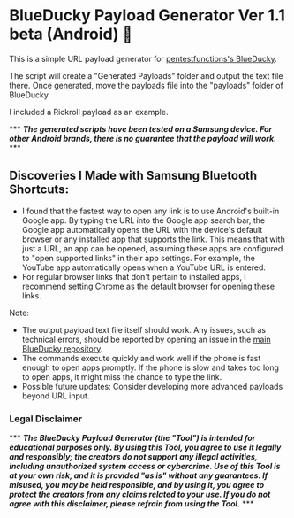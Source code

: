 # BlueDucky Payload Generator Ver 1.1 beta (Android) 🦆

This is a simple URL payload generator for [pentestfunctions's BlueDucky](https://github.com/pentestfunctions/BlueDucky).

The script will create a "Generated Payloads" folder and output the text file there. Once generated, move the payloads file into the "payloads" folder of BlueDucky.

I included a Rickroll payload as an example.

*** ***The generated scripts have been tested on a Samsung device. For other Android brands, there is no guarantee that the payload will work.*** ***	

## Discoveries I Made with Samsung Bluetooth Shortcuts:
- I found that the fastest way to open any link is to use Android's built-in Google app. By typing the URL into the Google app search bar, the Google app automatically opens the URL with the device's default browser or any installed app that supports the link. This means that with just a URL, an app can be opened, assuming these apps are configured to "open supported links" in their app settings. For example, the YouTube app automatically opens when a YouTube URL is entered.
- For regular browser links that don't pertain to installed apps, I recommend setting Chrome as the default browser for opening these links.

Note:
- The output payload text file itself should work. Any issues, such as technical errors, should be reported by opening an issue in the [main BlueDucky repository](https://github.com/pentestfunctions/BlueDucky/issues).
- The commands execute quickly and work well if the phone is fast enough to open apps promptly. If the phone is slow and takes too long to open apps, it might miss the chance to type the link.
- Possible future updates: Consider developing more advanced payloads beyond URL input.


### Legal Disclaimer

*** ***The BlueDucky Payload Generator (the "Tool") is intended for educational purposes only. By using this Tool, you agree to use it legally and responsibly; the creators do not support any illegal activities, including unauthorized system access or cybercrime. Use of this Tool is at your own risk, and it is provided "as is" without any guarantees. If misused, you may be held responsible, and by using it, you agree to protect the creators from any claims related to your use. If you do not agree with this disclaimer, please refrain from using the Tool.*** ***	
